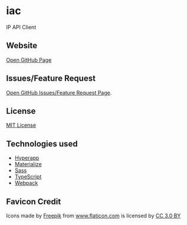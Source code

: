 # iac

IP API Client

## Website

[Open GitHub Page](https://aminnairi.github.io/iac/)

## Issues/Feature Request

[Open GitHub Issues/Feature Request Page](https://github.com/aminnairi/iac/issues/).

## License

[MIT License](./LICENSE)

## Technologies used

- [Hyperapp](https://github.com/hyperapp/hyperapp)
- [Materialize](https://github.com/Dogfalo/materialize)
- [Sass](https://github.com/sass/sass)
- [TypeScript](https://github.com/Microsoft/TypeScript)
- [Webpack](https://github.com/webpack/webpack)

## Favicon Credit

<div>Icons made by <a href="http://www.freepik.com" title="Freepik">Freepik</a> from <a href="https://www.flaticon.com/" title="Flaticon">www.flaticon.com</a> is licensed by <a href="http://creativecommons.org/licenses/by/3.0/" title="Creative Commons BY 3.0" target="_blank">CC 3.0 BY</a></div>